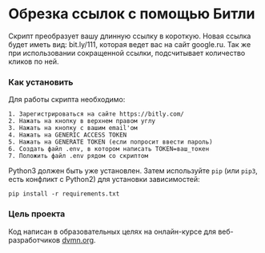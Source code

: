 # Обрезка ссылок с помощью Битли

Скрипт преобразует вашу длинную ссылку в короткую. Новая ссылка будет иметь вид: bit.ly/111, которая ведет вас на сайт
google.ru. Так же при использовании сокращенной ссылки, подсчитывает количество кликов по ней. 

### Как установить

Для работы скрипта необходимо: 
```
1. Зарегистрироваться на сайте https://bitly.com/ 
2. Нажать на кнопку в верхнем правом углу
3. Нажать на кнопку с вашим email'ом
4. Нажать на GENERIC ACCESS TOKEN
5. Нажать на GENERATE TOKEN (если попросит ввести пароль)
6. Cоздать файл .env, в котором написать TOKEN=ваш_токен
7. Положить файл .env рядом со скриптом 
```
Python3 должен быть уже установлен. 
Затем используйте `pip` (или `pip3`, есть конфликт с Python2) для установки зависимостей:
```
pip install -r requirements.txt
```

### Цель проекта

Код написан в образовательных целях на онлайн-курсе для веб-разработчиков [dvmn.org](https://dvmn.org/).